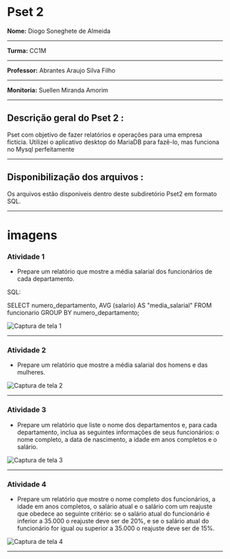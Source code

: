 # Pset 2

**Nome:** Diogo Soneghete de Almeida
***
**Turma:** CC1M
***
**Professor:** Abrantes Araujo Silva Filho
***
**Monitoria:** Suellen Miranda Amorim
***
## Descrição geral do Pset 2 :
Pset com objetivo de fazer relatórios e operações para uma empresa fictícia. 
Utilizei o aplicativo desktop do MariaDB para fazê-lo, mas funciona no Mysql perfeitamente
***
## Disponibilização dos arquivos : 
Os arquivos estão disponiveis dentro deste subdiretório Pset2 em formato SQL.
***

# imagens


### Atividade 1
* Prepare um relatório que mostre a média salarial dos funcionários
de cada departamento.

SQL:

SELECT   numero_departamento, AVG (salario) AS "media_salarial"
FROM     funcionario
GROUP BY numero_departamento;

![Captura de tela 1](https://user-images.githubusercontent.com/103038064/168180153-187c3a43-8706-4043-a6ba-b24a604aa748.png)
***

### Atividade 2
* Prepare um relatório que mostre a média salarial dos homens e das
mulheres.

![Captura de tela 2](https://user-images.githubusercontent.com/103038064/168180226-c867467f-0ef8-4f01-9822-eb8f1822e10f.png)
***

### Atividade 3
* Prepare um relatório que liste o nome dos departamentos e, para
cada departamento, inclua as seguintes informações de seus funcionários: o nome
completo, a data de nascimento, a idade em anos completos e o salário.

![Captura de tela 3](https://user-images.githubusercontent.com/103038064/168184259-c0e0cabf-4f32-48ae-9356-fe3ffab7a260.png)
***

### Atividade 4
* Prepare um relatório que mostre o nome completo dos funcionários,
a idade em anos completos, o salário atual e o salário com um reajuste que
obedece ao seguinte critério: se o salário atual do funcionário é inferior a 35.000 o
reajuste deve ser de 20%, e se o salário atual do funcionário for igual ou superior a
35.000 o reajuste deve ser de 15%.

![Captura de tela 4](https://user-images.githubusercontent.com/103038064/168181648-6b828101-7853-44a8-a1b8-33b4cebd2a4c.png)
***

